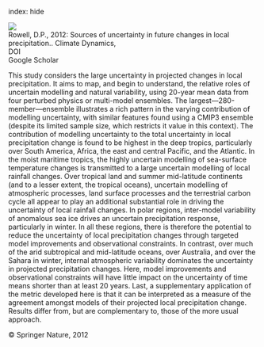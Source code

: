 index: hide

<div class="Citation">
    <div class="Citation-thumb CitationThumb-linked"  data-href="https://doi.org/10.1007/s00382-011-1210-2">
      <img src="https://static.claimspace.cloud/climate-study-static/refs/thumbs/12/Rowell_2012-thumb.png" />
    </div>

  <div class="Citation-body">
    <div class="Citation-text">Rowell, D.P., 2012: Sources of uncertainty in future changes in local precipitation.. <span class="Article-journal">Climate Dynamics, </span><span class="Article-volume"></span></div>
    <div class="Citation-links">
      <div class="CitationLink" data-href="https://doi.org/10.1007/s00382-011-1210-2">
        <div class="CitationLink-icon CitationLink-Doi"></div>
        <div class="CitationLink-text">DOI</div>
      </div>
      <div class="CitationLink" data-href="https://scholar.google.com/scholar?q=10.1007/s00382-011-1210-2">
        <div class="CitationLink-icon CitationLink-Scholar"></div>
        <div class="CitationLink-text">Google Scholar</div>
      </div>
    </div>
  </div>
</div>

This study considers the large uncertainty in projected changes in local precipitation. It aims to map, and begin to understand, the relative roles of uncertain modelling and natural variability, using 20-year mean data from four perturbed physics or multi-model ensembles. The largest—280-member—ensemble illustrates a rich pattern in the varying contribution of modelling uncertainty, with similar features found using a CMIP3 ensemble (despite its limited sample size, which restricts it value in this context). The contribution of modelling uncertainty to the total uncertainty in local precipitation change is found to be highest in the deep tropics, particularly over South America, Africa, the east and central Pacific, and the Atlantic. In the moist maritime tropics, the highly uncertain modelling of sea-surface temperature changes is transmitted to a large uncertain modelling of local rainfall changes. Over tropical land and summer mid-latitude continents (and to a lesser extent, the tropical oceans), uncertain modelling of atmospheric processes, land surface processes and the terrestrial carbon cycle all appear to play an additional substantial role in driving the uncertainty of local rainfall changes. In polar regions, inter-model variability of anomalous sea ice drives an uncertain precipitation response, particularly in winter. In all these regions, there is therefore the potential to reduce the uncertainty of local precipitation changes through targeted model improvements and observational constraints. In contrast, over much of the arid subtropical and mid-latitude oceans, over Australia, and over the Sahara in winter, internal atmospheric variability dominates the uncertainty in projected precipitation changes. Here, model improvements and observational constraints will have little impact on the uncertainty of time means shorter than at least 20 years. Last, a supplementary application of the metric developed here is that it can be interpreted as a measure of the agreement amongst models of their projected local precipitation change. Results differ from, but are complementary to, those of the more usual approach.

<div class="Citation-copy">
&copy; Springer Nature, 2012
</div>